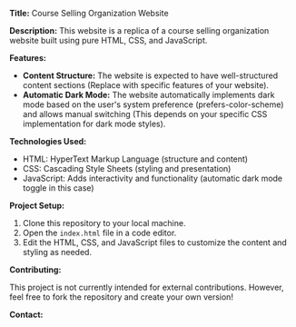 **Title:** Course Selling Organization Website

**Description:** This website is a replica of a course selling organization website built using pure HTML, CSS, and JavaScript.

**Features:**

<!-- - **Responsive Design:** The website adapts to different screen sizes for optimal viewing on desktop, mobile, and tablet devices (This assumes you have responsive CSS in place). -->

- **Content Structure:** The website is expected to have well-structured content sections (Replace with specific features of your website).
- **Automatic Dark Mode:** The website automatically implements dark mode based on the user's system preference (prefers-color-scheme) and allows manual switching (This depends on your specific CSS implementation for dark mode styles).

**Technologies Used:**

- HTML: HyperText Markup Language (structure and content)
- CSS: Cascading Style Sheets (styling and presentation)
- JavaScript: Adds interactivity and functionality (automatic dark mode toggle in this case)

**Project Setup:**

1. Clone this repository to your local machine.
2. Open the `index.html` file in a code editor.
3. Edit the HTML, CSS, and JavaScript files to customize the content and styling as needed.

**Contributing:**

This project is not currently intended for external contributions. However, feel free to fork the repository and create your own version!

**Contact:**

<a href="https://github.com/Noumansharif27/"><i class="ri-github-fill"></i></a>
<a href="https://instagram.com/Nouman_sharifgul"><i class="ri-instagram-fill"></i></a>
<a href="https://linkedin.com/in/Nouman Sharif "><i class="ri-linkedin-box-fill"></i></a>
<a href="https://discord.com/channels/@me"><i class="ri-discord-fill"></i ></a>
<a href="https://www.threads.net/"><i class="ri-threads-fill"></i></a>
